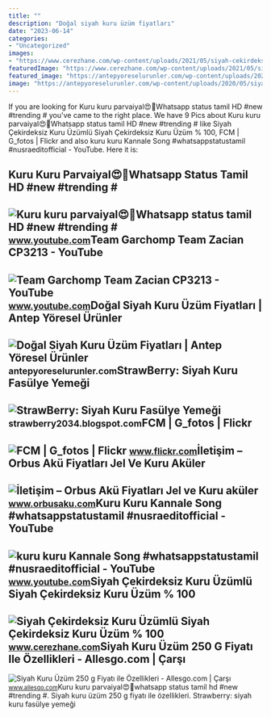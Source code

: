 ```yaml
---
title: ""
description: "Doğal siyah kuru üzüm fiyatları"
date: "2023-06-14"
categories:
- "Uncategorized"
images:
- "https://www.cerezhane.com/wp-content/uploads/2021/05/siyah-cekirdeksiz-uzum.jpg"
featuredImage: "https://www.cerezhane.com/wp-content/uploads/2021/05/siyah-cekirdeksiz-uzum.jpg"
featured_image: "https://antepyoreselurunler.com/wp-content/uploads/2020/05/siyah-kuru-uzum.jpg"
image: "https://antepyoreselurunler.com/wp-content/uploads/2020/05/siyah-kuru-uzum.jpg"
---
```


If you are looking for Kuru kuru parvaiyal😍💝Whatsapp status tamil HD #new #trending # you've came to the right place. We have 9 Pics about Kuru kuru parvaiyal😍💝Whatsapp status tamil HD #new #trending # like Siyah Çekirdeksiz Kuru Üzümlü Siyah Çekirdeksiz Kuru Üzüm % 100, FCM | G\_fotos | Flickr and also kuru kuru Kannale Song #whatsappstatustamil #nusraeditofficial - YouTube. Here it is:

Kuru Kuru Parvaiyal😍💝Whatsapp Status Tamil HD #new #trending #
--------------------------------------------------------------

 ![Kuru kuru parvaiyal😍💝Whatsapp status tamil HD #new #trending #](https://i.ytimg.com/vi/u-0jPERdRKE/maxres2.jpg?sqp=-oaymwEoCIAKENAF8quKqQMcGADwAQH4Ac4FgALQBYoCDAgAEAEYZCBlKFUwDw==&rs=AOn4CLCQwMeFamSQlT_1jngom4fcZ_1icw) <small>www.youtube.com</small>Team Garchomp Team Zacian CP3213 - YouTube
------------------------------------------

 ![Team Garchomp Team Zacian CP3213 - YouTube](https://i.ytimg.com/vi/HYLCwcE-Dgc/maxres2.jpg?sqp=-oaymwEoCIAKENAF8quKqQMcGADwAQH4AYwCgALgA4oCDAgAEAEYRSBHKGUwDw==&rs=AOn4CLC_ulBvmvqa2cf2uT56Qfk3FCYaDA) <small>www.youtube.com</small>Doğal Siyah Kuru Üzüm Fiyatları | Antep Yöresel Ürünler
-------------------------------------------------------

 ![Doğal Siyah Kuru Üzüm Fiyatları | Antep Yöresel Ürünler](https://antepyoreselurunler.com/wp-content/uploads/2020/05/siyah-kuru-uzum.jpg) <small>antepyoreselurunler.com</small>StrawBerry: Siyah Kuru Fasülye Yemeği
-------------------------------------

 ![StrawBerry: Siyah Kuru Fasülye Yemeği](http://2.bp.blogspot.com/-aMnS6Bu4V7A/UuV4p3ai0rI/AAAAAAAAA_4/uB5qx4gQL_0/s1600/Black_Turtle_Bean.jpg) <small>strawberry2034.blogspot.com</small>FCM | G\_fotos | Flickr
-----------------------

 ![FCM | G_fotos | Flickr](https://live.staticflickr.com/8027/7433531638_95e9033f1c_b.jpg) <small>www.flickr.com</small>İletişim – Orbus Akü Fiyatları Jel Ve Kuru Aküler
-------------------------------------------------

 ![İletişim – Orbus Akü Fiyatları Jel ve Kuru aküler](https://www.orbusaku.com/wp-content/uploads/2019/04/ORBUS-header-1.jpg) <small>www.orbusaku.com</small>Kuru Kuru Kannale Song #whatsappstatustamil #nusraeditofficial - YouTube
------------------------------------------------------------------------

 ![kuru kuru Kannale Song #whatsappstatustamil #nusraeditofficial - YouTube](https://i.ytimg.com/vi/2sJk4oqe_Po/hq2.jpg?sqp=-oaymwEoCOADEOgC8quKqQMcGADwAQH4AYwCgALgA4oCDAgAEAEYZSBUKEswDw==&rs=AOn4CLDnPX0fCz4FIagWxyHrRJpdPsHrmg) <small>www.youtube.com</small>Siyah Çekirdeksiz Kuru Üzümlü Siyah Çekirdeksiz Kuru Üzüm % 100
---------------------------------------------------------------

 ![Siyah Çekirdeksiz Kuru Üzümlü Siyah Çekirdeksiz Kuru Üzüm % 100](https://www.cerezhane.com/wp-content/uploads/2021/05/siyah-cekirdeksiz-uzum.jpg) <small>www.cerezhane.com</small>Siyah Kuru Üzüm 250 G Fiyatı Ile Özellikleri - Allesgo.com | Çarşı
------------------------------------------------------------------

 ![Siyah Kuru Üzüm 250 g Fiyatı ile Özellikleri - Allesgo.com | Çarşı](https://cdn.allesgo.com/ucdn/images/3pe113wvesy0kpwlmw7p-97b6crivncwkpwlmw7q-detail.jpg) <small>www.allesgo.com</small>Kuru kuru parvaiyal😍💝whatsapp status tamil hd #new #trending #. Siyah kuru üzüm 250 g fiyatı ile özellikleri. Strawberry: siyah kuru fasülye yemeği
